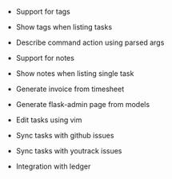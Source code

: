 - Support for tags
- Show tags when listing tasks
- Describe command action using parsed args  
- Support for notes
- Show notes when listing single task
- Generate invoice from timesheet

- Generate flask-admin page from models
- Edit tasks using vim

- Sync tasks with github issues
- Sync tasks with youtrack issues
- Integration with ledger

